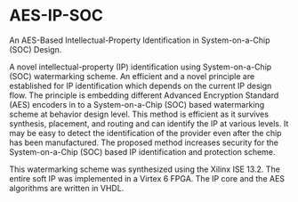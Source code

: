 # AES-IP-SOC
An AES-Based Intellectual-Property Identification in System-on-a-Chip (SOC) Design.

A novel intellectual-property (IP) identification using System-on-a-Chip (SOC) watermarking scheme. An efficient and a novel principle are established for IP identification which depends on the current IP design flow. The principle is embedding different Advanced Encryption Standard (AES) encoders in to a System-on-a-Chip (SOC) based watermarking scheme at behavior design level. This method is efficient as it survives synthesis, placement, and routing and can identify the IP at various levels. It may be easy to detect the identification of the provider even after the chip has been manufactured. The proposed method increases security for the System-on-a-Chip (SOC) based IP identification and protection scheme.

This watermarking scheme was synthesized using the Xilinx ISE 13.2. The entire soft IP was implemented in a Virtex 6 FPGA. The IP core and the AES algorithms are written in VHDL.

